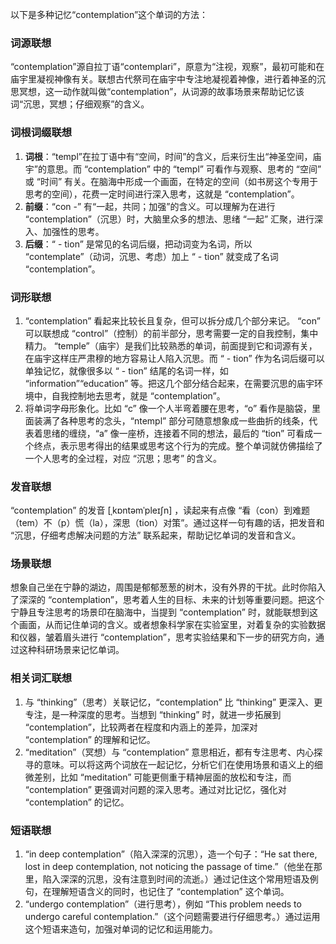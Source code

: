 以下是多种记忆“contemplation”这个单词的方法：

### 词源联想
“contemplation”源自拉丁语“contemplari”，原意为“注视，观察”，最初可能和在庙宇里凝视神像有关。联想古代祭司在庙宇中专注地凝视着神像，进行着神圣的沉思冥想，这一动作就叫做“contemplation”，从词源的故事场景来帮助记忆该词“沉思，冥想；仔细观察”的含义。

### 词根词缀联想
1. **词根**：“templ”在拉丁语中有“空间，时间”的含义，后来衍生出“神圣空间，庙宇”的意思。而 “contemplation” 中的 “templ” 可看作与观察、思考的 “空间” 或 “时间” 有关。在脑海中形成一个画面，在特定的空间（如书房这个专用于思考的空间），花费一定时间进行深入思考，这就是 “contemplation”。
2. **前缀**：“con -” 有“一起，共同；加强”的含义。可以理解为在进行 “contemplation”（沉思）时，大脑里众多的想法、思绪 “一起” 汇聚，进行深入、加强性的思考。
3. **后缀**：“ - tion” 是常见的名词后缀，把动词变为名词，所以 “contemplate”（动词，沉思、考虑）加上 “ - tion” 就变成了名词 “contemplation”。

### 词形联想
1. “contemplation” 看起来比较长且复杂，但可以拆分成几个部分来记。 “con” 可以联想成 “control”（控制）的前半部分，思考需要一定的自我控制，集中精力。 “temple”（庙宇）是我们比较熟悉的单词，前面提到它和词源有关，在庙宇这样庄严肃穆的地方容易让人陷入沉思。而 “ - tion” 作为名词后缀可以单独记忆，就像很多以 “ - tion” 结尾的名词一样，如 “information”“education” 等。把这几个部分结合起来，在需要沉思的庙宇环境中，自我控制地去思考，就是 “contemplation”。
2. 将单词字母形象化。比如 “c” 像一个人半弯着腰在思考，“o” 看作是脑袋，里面装满了各种思考的念头，“ntempl” 部分可随意想象成一些曲折的线条，代表着思绪的缠绕，“a” 像一座桥，连接着不同的想法，最后的 “tion” 可看成一个终点，表示思考得出的结果或思考这个行为的完成。整个单词就仿佛描绘了一个人思考的全过程，对应 “沉思；思考” 的含义。

### 发音联想
“contemplation” 的发音 [ˌkɒntəmˈpleɪʃn] ，读起来有点像 “看（con）到难题（tem）不（p）慌（la），深思（tion）对策”。通过这样一句有趣的话，把发音和 “沉思，仔细考虑解决问题的方法” 联系起来，帮助记忆单词的发音和含义。

### 场景联想
想象自己坐在宁静的湖边，周围是郁郁葱葱的树木，没有外界的干扰。此时你陷入了深深的 “contemplation”，思考着人生的目标、未来的计划等重要问题。把这个宁静且专注思考的场景印在脑海中，当提到 “contemplation” 时，就能联想到这个画面，从而记住单词的含义。或者想象科学家在实验室里，对着复杂的实验数据和仪器，皱着眉头进行 “contemplation”，思考实验结果和下一步的研究方向，通过这种科研场景来记忆单词。

### 相关词汇联想
1. 与 “thinking”（思考）关联记忆，“contemplation” 比 “thinking” 更深入、更专注，是一种深度的思考。当想到 “thinking” 时，就进一步拓展到 “contemplation”，比较两者在程度和内涵上的差异，加深对 “contemplation” 的理解和记忆。
2. “meditation”（冥想）与 “contemplation” 意思相近，都有专注思考、内心探寻的意味。可以将这两个词放在一起记忆，分析它们在使用场景和语义上的细微差别，比如 “meditation” 可能更侧重于精神层面的放松和专注，而 “contemplation” 更强调对问题的深入思考。通过对比记忆，强化对 “contemplation” 的记忆。

### 短语联想
1. “in deep contemplation”（陷入深深的沉思），造一个句子：“He sat there, lost in deep contemplation, not noticing the passage of time.”（他坐在那里，陷入深深的沉思，没有注意到时间的流逝。）通过记住这个常用短语及例句，在理解短语含义的同时，也记住了 “contemplation” 这个单词。
2. “undergo contemplation”（进行思考），例如 “This problem needs to undergo careful contemplation.”（这个问题需要进行仔细思考。）通过运用这个短语来造句，加强对单词的记忆和运用能力。 